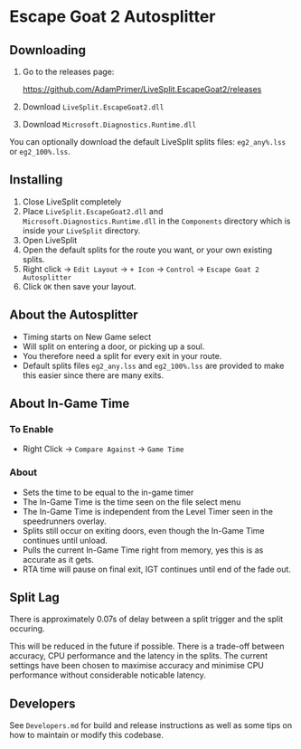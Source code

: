 # Escape Goat 2 Autosplitter #

## Downloading ##

1. Go to the releases page:

    https://github.com/AdamPrimer/LiveSplit.EscapeGoat2/releases

2. Download `LiveSplit.EscapeGoat2.dll`
3. Download `Microsoft.Diagnostics.Runtime.dll`

You can optionally download the default LiveSplit splits files: `eg2_any%.lss`
or `eg2_100%.lss`.

## Installing ##

1. Close LiveSplit completely
2. Place `LiveSplit.EscapeGoat2.dll` and `Microsoft.Diagnostics.Runtime.dll` in
   the `Components` directory which is inside your `LiveSplit` directory.
3. Open LiveSplit
4. Open the default splits for the route you want, or your own existing splits.
5. Right click -> `Edit Layout` -> `+ Icon` -> `Control` -> `Escape Goat 2
   Autosplitter`
6. Click `OK` then save your layout.

## About the Autosplitter ##

- Timing starts on New Game select
- Will split on entering a door, or picking up a soul.
- You therefore need a split for every exit in your route.
- Default splits files `eg2_any.lss` and `eg2_100%.lss` are provided to make
  this easier since there are many exits.

## About In-Game Time ##

### To Enable ###

- Right Click -> `Compare Against` -> `Game Time`

### About ###

- Sets the time to be equal to the in-game timer
- The In-Game Time is the time seen on the file select menu
- The In-Game Time is independent from the Level Timer seen in the speedrunners
  overlay.
- Splits still occur on exiting doors, even though the In-Game Time continues
  until unload.
- Pulls the current In-Game Time right from memory, yes this is as accurate as
  it gets.
- RTA time will pause on final exit, IGT continues until end of the fade out. 

## Split Lag ##

There is approximately 0.07s of delay between a split trigger and the split
occuring. 

This will be reduced in the future if possible. There is a trade-off between
accuracy, CPU performance and the latency in the splits. The current settings
have been chosen to maximise accuracy and minimise CPU performance without
considerable noticable latency.

## Developers ##

See `Developers.md` for build and release instructions as well as some tips on
how to maintain or modify this codebase.
